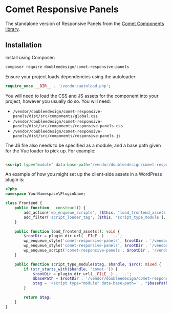 # Comet Responsive Panels

The standalone version of Responsive Panels from the [Comet Components library](https://www.cometcomponents.io).

## Installation

Install using Composer:

```powershell
composer require doubleedesign/comet-responsive-panels
```

Ensure your project loads dependencies using the autoloader:

```php
require_once __DIR__ . '/vendor/autoload.php';
```

You will need to load the CSS and JS assets for the component into your project, however you usually do so. You will need:

- `/vendor/doubleedesign/comet-responsive-panels/dist/src/components/global.css`
- `/vendor/doubleedesign/comet-responsive-panels/dist/src/components/responsive-panels.css`
- `/vendor/doubleedesign/comet-responsive-panels/dist/src/components/responsive-panels.js`

The JS file also needs to be specified as a module, and a base path given for the Vue loader to pick up. For example:

```html

<script type="module" data-base-path="/vendor/doubleedesign/comet-responsive-panels/dist" src="/vendor/doubleedesign/comet-responsive-panels/dist/src/components/responsive-panels.js"></script>
```

An example of how you might set up the client-side assets in a WordPress plugin is:

```php
<?php
namespace YourNamespace\PluginName;

class Frontend {
    public function __construct() {
        add_action('wp_enqueue_scripts', [$this, 'load_frontend_assets']);
        add_filter('script_loader_tag', [$this, 'script_type_module'], 10, 3);
    }

    public function load_frontend_assets(): void {
        $rootDir = plugin_dir_url(__FILE__) . '..';
        wp_enqueue_style('comet-responsive-panels', $rootDir . '/vendor/doubleedesign/comet-responsive-panels/dist/src/components/global.css', [], '0.0.2');
        wp_enqueue_style('comet-responsive-panels', $rootDir . '/vendor/doubleedesign/comet-responsive-panels/dist/src/components/ResponsivePanels/responsive-panels.css', [], '0.0.2');
        wp_enqueue_script('comet-responsive-panels', $rootDir . '/vendor/doubleedesign/comet-responsive-panels/dist/src/components/ResponsivePanels/responsive-panels.js', [], '0.0.2', true);
    }

    public function script_type_module($tag, $handle, $src): mixed {
        if (str_starts_with($handle, 'comet-')) {
            $rootDir = plugin_dir_url(__FILE__) . '..';
            $basePath = $rootDir . '/vendor/doubleedesign/comet-responsive-panels/dist';
            $tag = '<script type="module" data-base-path=' . "$basePath" . ' src="' . esc_url($src) . '" id="' . $handle . '" ></script>';
        }

        return $tag;
    }
}
```
